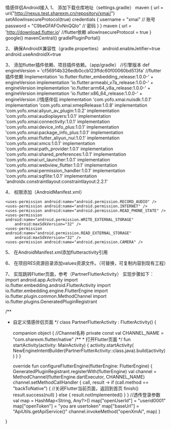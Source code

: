 情感伴侣Android接入
1、	添加下载仓库地址（settings.gradle）
maven {
    url = uri("http://nexus.test.sharexm.cn/repository/xmai/")
    setAllowInsecureProtocol(true)
    credentials {
        username = "xmai"                    // 账号
        password = "C9beGFAFOxNnQQIo"         // 密码
    }
}
maven {
    url = 'http://download.flutter.io'        //flutter依赖
    allowInsecureProtocol = true
}
google()
mavenCentral()
gradlePluginPortal()
 

2、	确保AndroidX兼容性（gradle.properties）
android.enableJetifier=true
android.useAndroidX=true
 

3、	添加flutter插件依赖、项目插件依赖。（app/gradle）
    //引擎版本
    def engineVersion = 'cf56914b326edb0ccb123ffdc60f00060bd513fa'
    //flutter 插件依赖
    Implementation 'io.flutter:flutter_embedding_release:1.0.0-' + engineVersion
    implementation 'io.flutter:armeabi_v7a_release:1.0.0-' + engineVersion
    implementation 'io.flutter:arm64_v8a_release:1.0.0-' + engineVersion
    implementation 'io.flutter:x86_64_release:1.0.0-' + engineVersion
    //情感伴侣
    implementation 'com.yofo.xmai:nuisdk:1.0.1'
    implementation 'com.yofo.xmai:xmepRelease:1.0.8'
    implementation 'com.yofo.xmai:aliyun_av_plugin:1.0.2'
    implementation 'com.yofo.xmai:audioplayers:1.0.1'
    implementation 'com.yofo.xmai:connectivity:1.0.1'
    implementation 'com.yofo.xmai:device_info_plus:1.0.1'
    implementation 'com.yofo.xmai:package_info_plus:1.0.1'
    implementation 'com.yofo.xmai:flutter_aliyun_nui:1.0.1'
    implementation 'com.yofo.xmai:xmcs:1.0.1'
    implementation 'com.yofo.xmai:path_provider:1.0.1'
    implementation 'com.yofo.xmai:shared_preferences:1.0.1'
    implementation 'com.yofo.xmai:url_launcher:1.0.1'
    implementation 'com.yofo.xmai:webview_flutter:1.0.1'
    implementation 'com.yofo.xmai:permission_handler:1.0.1'
implementation 'com.yofo.xmai:sqflite:1.0.1'
implementation 'androidx.constraintlayout:constraintlayout:2.2.1'
 

4、	权限添加（AndroidManifest.xml）

<uses-feature
        android:name="android.hardware.camera"
        android:required="false" />

    <uses-permission android:name="android.permission.RECORD_AUDIO" />
    <uses-permission android:name="android.permission.INTERNET" />
    <uses-permission android:name="android.permission.READ_PHONE_STATE" />
    <uses-permission android:name="android.permission.WRITE_EXTERNAL_STORAGE"
        android:maxSdkVersion="32" />
    <uses-permission android:name="android.permission.READ_EXTERNAL_STORAGE"
        android:maxSdkVersion="32" />
    <uses-permission android:name="android.permission.CAMERA" />
<uses-permission android:name="android.permission.FOREGROUND_SERVICE" />
 

5、	在AndroidManifest.xml添加flutteractivity引用
<activity android:name=".PartnerFlutterActivity"
            android:screenOrientation="portrait" android:configChanges="orientation|keyboardHidden|keyboard|screenSize|locale|layoutDirection|fontScale|screenLayout|density|uiMode"
            android:hardwareAccelerated="true"
            android:windowSoftInputMode="adjustResize"
            android:exported="true"/>
 

6、	在项目RES资源目录添加values资源文件。（可替换，可复制内容到现有工程）
 

7、	实现跳转Flutter页面，参考（PartnerFlutterActivity）
实现步骤如下：
import android.app.Activity
import io.flutter.embedding.android.FlutterActivity
import io.flutter.embedding.engine.FlutterEngine
import io.flutter.plugin.common.MethodChannel
import io.flutter.plugins.GeneratedPluginRegistrant


/**
 * 自定义情感伴侣页面
 */
class PartnerFlutterActivity : FlutterActivity() {



    companion object {
        //Channel名称
        private const val CHANNEL_NAME = "com.sharexm.flutter/native"
        /**
         * 打开Flutter页面
         */
        fun startActivity(activity: MainActivity) {
            activity.startActivity(
                NewEngineIntentBuilder(PartnerFlutterActivity::class.java).build(activity)
            )
        }
    }

    override fun configureFlutterEngine(flutterEngine: FlutterEngine) {
        GeneratedPluginRegistrant.registerWith(flutterEngine)
        val channel = MethodChannel(flutterEngine.dartExecutor, CHANNEL_NAME)
        channel.setMethodCallHandler { call, result ->
            if (call.method == "backToNative") {
                //关闭Flutter当前页面，返回到首页
                finish()
                result.success(null)
            } else {
                result.notImplemented()
            }
        }
        //透传登录参数
        val map = HashMap<String, Any?>()
        map["openUserId"] = "userid0001"
        map["openToken"] = "you are usertoken"
        map["baseUrl"] = "ApiUtils.getApiService()"
        channel.invokeMethod("openXmAi", map)
    }

}
